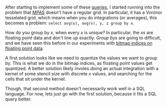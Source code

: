 After starting to implement some of these 
[queries](#Example-SQL-Queries-on-HPC-Simulation-Data), I started
running into the problem that 
[MPAS](http://mpas-dev.github.io/ocean/ocean.html) doesn't have a regular
grid. In particular, it has a Voronoi tesselated grid, which means
when you do integrations (or averages), this becomes a problem:
`select avg(u), avg(v), y, z group by x`.  

How do you group
by *x*, when every *x* is unique? In particular, the *xs* are floating point
data and don't line up exactly. *Group bys* are going to difficult, 
and we have seen this before in our experiments with 
[bitmap indices on floating point data](http://link.springer.com/article/10.1007/s10586-014-0360-5).

A first solution looks like we need to quantize the values we want to group by.
This is what we do in the bitmap indices, as floating point values
get quantized.
A better solution likely involes doing an actual integration with a kernel of
some stencil size with discrete *x* values, and searching for the cells
that sit under the kernel. 

Though, that second method doesn't necessarily work well in a SQL
language. For now, lets just go with the first solution, because it
fits a SQL query better.

